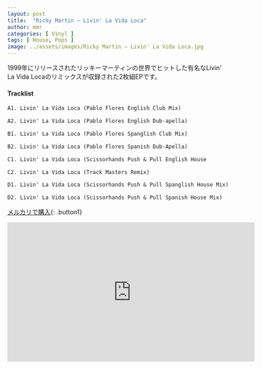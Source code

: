 ```yaml
---
layout: post
title:  "Ricky Martin – Livin' La Vida Loca"
author: mmr
categories: [ Vinyl ]
tags: [ House, Pops ]
image: ../assets/images/Ricky Martin – Livin' La Vida Loca.jpg
---
```


1999年にリリースされたリッキーマーティンの世界でヒットした有名なLivin' La Vida Locaのリミックスが収録された2枚組EPです。

#### Tracklist
```md
A1. Livin' La Vida Loca (Pablo Flores English Club Mix)

A2. Livin' La Vida Loca (Pablo Flores English Dub-apella)

B1. Livin' La Vida Loca (Pablo Flores Spanglish Club Mix)

B2. Livin' La Vida Loca (Pablo Flores Spanish Dub-Apella)

C1. Livin' La Vida Loca (Scissorhands Push & Pull English House 

C2. Livin' La Vida Loca (Track Masters Remix)

D1. Livin' La Vida Loca (Scissorhands Push & Pull Spanglish House Mix)

D2. Livin' La Vida Loca (Scissorhands Push & Pull Spanish House Mix)
```


[メルカリで購入](https://jp.mercari.com/item/m66378364645?afid=6142608987){: .button1}

<iframe width="560" height="315" src="https://www.youtube.com/embed/p47fEXGabaY?si=_POeMNCfRlqOk-vJ" title="YouTube video player" frameborder="0" allow="accelerometer; autoplay; clipboard-write; encrypted-media; gyroscope; picture-in-picture; web-share" referrerpolicy="strict-origin-when-cross-origin" allowfullscreen></iframe>